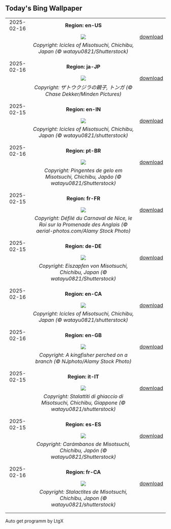 ## Today's Bing Wallpaper
|      |      |      |
| :----: | :----: | :----: |
|2025-02-16|**Region: en-US**||
||![](https://www.bing.com/th?id=OHR.Misotsuchi2025_EN-US8130053956_UHD.jpg&pid=hp&w=1152&h=648&rs=1&c=4)| [download](https://www.bing.com/th?id=OHR.Misotsuchi2025_EN-US8130053956_UHD.jpg)|
||*Copyright: Icicles of Misotsuchi, Chichibu, Japan (© watayu0821/Shutterstock)*
||
|||
|2025-02-16|**Region: ja-JP**||
||![](https://www.bing.com/th?id=OHR.HumpbackMother_JA-JP4098515390_UHD.jpg&pid=hp&w=1152&h=648&rs=1&c=4)| [download](https://www.bing.com/th?id=OHR.HumpbackMother_JA-JP4098515390_UHD.jpg)|
||*Copyright: ザトウクジラの親子, トンガ (© Chase Dekker/Minden Pictures)*
||
|||
|2025-02-15|**Region: en-IN**||
||![](https://www.bing.com/th?id=OHR.Misotsuchi2025_EN-IN0138753388_UHD.jpg&pid=hp&w=1152&h=648&rs=1&c=4)| [download](https://www.bing.com/th?id=OHR.Misotsuchi2025_EN-IN0138753388_UHD.jpg)|
||*Copyright: Icicles of Misotsuchi, Chichibu, Japan (© watayu0821/shutterstock)*
||
|||
|2025-02-16|**Region: pt-BR**||
||![](https://www.bing.com/th?id=OHR.Misotsuchi2025_PT-BR6356787037_UHD.jpg&pid=hp&w=1152&h=648&rs=1&c=4)| [download](https://www.bing.com/th?id=OHR.Misotsuchi2025_PT-BR6356787037_UHD.jpg)|
||*Copyright: Pingentes de gelo em Misotsuchi, Chichibu, Japão (© watayu0821/Shutterstock)*
||
|||
|2025-02-15|**Region: fr-FR**||
||![](https://www.bing.com/th?id=OHR.CarnivalNice_FR-FR8752947591_UHD.jpg&pid=hp&w=1152&h=648&rs=1&c=4)| [download](https://www.bing.com/th?id=OHR.CarnivalNice_FR-FR8752947591_UHD.jpg)|
||*Copyright: Défilé du Carnaval de Nice, le Roi sur la Promenade des Anglais (© aerial-photos.com/Alamy Stock Photo)*
||
|||
|2025-02-15|**Region: de-DE**||
||![](https://www.bing.com/th?id=OHR.Misotsuchi2025_DE-DE8865716337_UHD.jpg&pid=hp&w=1152&h=648&rs=1&c=4)| [download](https://www.bing.com/th?id=OHR.Misotsuchi2025_DE-DE8865716337_UHD.jpg)|
||*Copyright: Eiszapfen von Misotsuchi, Chichibu, Japan (© watayu0821/Shutterstock)*
||
|||
|2025-02-16|**Region: en-CA**||
||![](https://www.bing.com/th?id=OHR.Misotsuchi2025_EN-CA1564430447_UHD.jpg&pid=hp&w=1152&h=648&rs=1&c=4)| [download](https://www.bing.com/th?id=OHR.Misotsuchi2025_EN-CA1564430447_UHD.jpg)|
||*Copyright: Icicles of Misotsuchi, Chichibu, Japan (© watayu0821/shutterstock)*
||
|||
|2025-02-16|**Region: en-GB**||
||![](https://www.bing.com/th?id=OHR.BigGardenBirdwatch2025_EN-GB9755191158_UHD.jpg&pid=hp&w=1152&h=648&rs=1&c=4)| [download](https://www.bing.com/th?id=OHR.BigGardenBirdwatch2025_EN-GB9755191158_UHD.jpg)|
||*Copyright: A kingfisher perched on a branch (© NJphoto/Alamy Stock Photo)*
||
|||
|2025-02-15|**Region: it-IT**||
||![](https://www.bing.com/th?id=OHR.Misotsuchi2025_IT-IT7855483347_UHD.jpg&pid=hp&w=1152&h=648&rs=1&c=4)| [download](https://www.bing.com/th?id=OHR.Misotsuchi2025_IT-IT7855483347_UHD.jpg)|
||*Copyright: Stalattiti di ghiaccio di Misotsuchi, Chichibu, Giappone (© watayu0821/shutterstock)*
||
|||
|2025-02-15|**Region: es-ES**||
||![](https://www.bing.com/th?id=OHR.Misotsuchi2025_ES-ES0046918328_UHD.jpg&pid=hp&w=1152&h=648&rs=1&c=4)| [download](https://www.bing.com/th?id=OHR.Misotsuchi2025_ES-ES0046918328_UHD.jpg)|
||*Copyright: Carámbanos de Misotsuchi, Chichibu, Japón (© watayu0821/Shutterstock)*
||
|||
|2025-02-16|**Region: fr-CA**||
||![](https://www.bing.com/th?id=OHR.Misotsuchi2025_FR-CA6882256212_UHD.jpg&pid=hp&w=1152&h=648&rs=1&c=4)| [download](https://www.bing.com/th?id=OHR.Misotsuchi2025_FR-CA6882256212_UHD.jpg)|
||*Copyright: Stalactites de Misotsuchi, Chichibu, Japon (© watayu0821/shutterstock)*
||
|||

Auto get programm by LtgX
